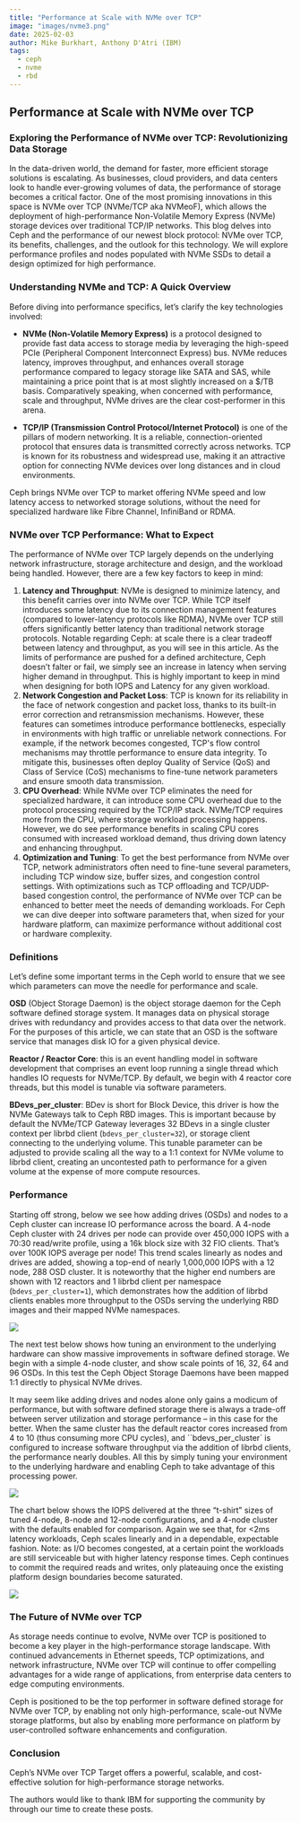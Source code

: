 ```yaml
---
title: "Performance at Scale with NVMe over TCP"
image: "images/nvme3.png"
date: 2025-02-03
author: Mike Burkhart, Anthony D'Atri (IBM)
tags:
  - ceph
  - nvme
  - rbd
---
```


## Performance at Scale with NVMe over TCP

### Exploring the Performance of NVMe over TCP: Revolutionizing Data Storage 

In the data-driven world, the demand for faster, more efficient storage solutions
is escalating. As businesses, cloud providers, and data centers look to handle
ever-growing volumes of data, the performance of storage becomes a critical
factor. One of the most promising innovations in this space is NVMe over
TCP (NVMe/TCP aka NVMeoF), which allows the deployment of high-performance
Non-Volatile Memory Express (NVMe) storage devices over traditional TCP/IP
networks.  This blog delves into Ceph and the performance of our newest
block protocol: NVMe over TCP, its benefits, challenges, and the outlook for
this technology. We will explore performance profiles and nodes populated
with NVMe SSDs to detail a design optimized for high performance.

### Understanding NVMe and TCP: A Quick Overview

Before diving into performance specifics, let’s clarify the key
technologies involved:

* **NVMe (Non-Volatile Memory Express)** is a protocol designed to provide fast
  data access to storage media by leveraging the high-speed PCIe (Peripheral
  Component Interconnect Express) bus. NVMe reduces latency, improves throughput,
  and enhances overall storage performance compared to legacy storage like SATA
  and SAS, while maintaining a price point that is at most slightly increased on
  a $/TB basis. Comparatively speaking, when concerned with performance, scale
  and throughput, NVMe drives are the clear cost-performer in this arena.

* **TCP/IP (Transmission Control Protocol/Internet Protocol)** is one of the
  pillars of modern networking. It is a reliable, connection-oriented protocol
  that ensures data is transmitted correctly across networks. TCP is known for
  its robustness and widespread use, making it an attractive option for
  connecting NVMe devices over long distances and in cloud environments.

Ceph brings NVMe over TCP to market offering NVMe speed and low latency access
to networked storage solutions, without the need for specialized hardware
like Fibre Channel, InfiniBand or RDMA.

### NVMe over TCP Performance: What to Expect

The performance of NVMe over TCP largely depends on the underlying network
infrastructure, storage architecture and design, and the workload being handled.
However, there are a few key factors to keep in mind:

1. **Latency and Throughput**: NVMe is designed to minimize latency, and this benefit
 carries over into NVMe over TCP. While TCP itself introduces some latency due
 to its connection management features (compared to lower-latency protocols
 like RDMA), NVMe over TCP still offers significantly better latency than
 traditional network storage protocols. Notable regarding Ceph: at scale there
 is a clear tradeoff between latency and throughput, as you will see in this
 article. As the limits of performance are pushed for a defined architecture,
 Ceph doesn’t falter or fail, we simply see an increase in latency when serving
 higher demand in throughput. This is highly important to keep in mind when
 designing for both IOPS and Latency for any given workload.
2. **Network Congestion and Packet Loss**: TCP is known for its reliability in the
 face of network congestion and packet loss, thanks to its built-in error
 correction and retransmission mechanisms. However, these features can sometimes
 introduce performance bottlenecks, especially in environments with high traffic
 or unreliable network connections. For example, if the network becomes congested,
 TCP's flow control mechanisms may throttle performance to ensure data integrity.
 To mitigate this, businesses often deploy Quality of Service (QoS) and Class of
 Service (CoS) mechanisms to fine-tune network parameters and ensure smooth data
 transmission.
3. **CPU Overhead**: While NVMe over TCP eliminates the need for specialized
 hardware, it can introduce some CPU overhead due to the protocol processing
 required by the TCP/IP stack. NVMe/TCP requires more from the CPU, where
 storage workload processing happens. However, we do see performance benefits
 in scaling CPU cores consumed with increased workload demand, thus driving down
 latency and enhancing throughput.
4. **Optimization and Tuning**: To get the best performance from NVMe over TCP,
 network administrators often need to fine-tune several parameters, including
 TCP window size, buffer sizes, and congestion control settings. With
 optimizations such as TCP offloading and TCP/UDP-based congestion control,
 the performance of NVMe over TCP can be enhanced to better meet the needs
 of demanding workloads. For Ceph we can dive deeper into
 software parameters that, when sized for your hardware platform, can
 maximize performance without additional cost or hardware complexity.

### Definitions

Let’s define some important terms in the Ceph world to ensure that we see
which parameters can move the needle for performance and scale.

**OSD** (Object Storage Daemon) is the object storage daemon for the
Ceph software defined storage system. It manages data on physical storage drives
with redundancy and provides access to that data over the network. For the
purposes of this article, we can state that an OSD is the software service
that manages disk IO for a given physical device.

**Reactor / Reactor Core**: this is an event handling model in software
development that comprises an event loop running a single thread which
handles IO requests for NVMe/TCP. By default, we begin with 4 reactor core
threads, but this model is tunable via software parameters.

**BDevs_per_cluster**: BDev is short for Block Device, this driver is how the
NVMe Gateways talk to Ceph RBD images. This is important because by default
the NVMe/TCP Gateway leverages 32 BDevs in a single cluster context per
librbd client (``bdevs_per_cluster=32``), or storage client connecting
to the underlying volume. This tunable parameter can be adjusted to provide
scaling all the way to a 1:1 context for NVMe volume to librbd client,
creating an uncontested path to performance for a given volume at the
expense of more compute resources.

### Performance

Starting off strong, below we see how adding drives (OSDs) and nodes to a Ceph
cluster can increase IO performance across the board. A 4-node Ceph cluster with
24 drives per node can provide over 450,000 IOPS with a 70:30 read/write profile,
using a 16k block size with 32 FIO clients. That’s over 100K IOPS average per
node! This trend scales linearly as nodes and drives are added, showing a top-end
of nearly 1,000,000 IOPS with a 12 node, 288 OSD cluster. It is noteworthy that
the higher end numbers are shown with 12 reactors and 1 librbd client per
namespace (``bdevs_per_cluster=1``), which demonstrates how the addition of
librbd clients enables more throughput to the OSDs serving the underlying
RBD images and their mapped NVMe namespaces.

![](images/nvme1.png)

The next test below shows how tuning an environment to the underlying hardware
can show massive improvements in software defined storage. We begin with a
simple 4-node cluster, and show scale points of 16, 32, 64 and 96 OSDs. In this
test the Ceph Object Storage Daemons have been mapped 1:1 directly to physical
NVMe drives. 

It may seem like adding drives and nodes alone only gains a modicum of
performance, but with software defined storage there is always a trade-off
between server utilization and storage performance – in this case for the
better. When the same cluster has the default reactor cores increased from
4 to 10 (thus consuming more CPU cycles), and ``bdevs_per_cluster` is
configured to increase software throughput via the addition of librbd clients,
the performance nearly doubles. All this by simply tuning your environment to
the underlying hardware and enabling Ceph to take advantage of this processing
power.

![](images/nvme2.png)

The chart below shows the IOPS delivered at the three “t-shirt” sizes of tuned
4-node, 8-node and 12-node configurations, and a 4-node cluster with the defaults
enabled for comparison. Again we see that, for <2ms latency workloads, Ceph
scales linearly and in a dependable, expectable fashion. Note: as I/O
becomes congested, at a certain point the workloads are still serviceable
but with higher latency response times. Ceph continues to commit the required
reads and writes, only plateauing once the existing platform design boundaries
become saturated.

![](images/nvme3.png)

### The Future of NVMe over TCP

As storage needs continue to evolve, NVMe over TCP is positioned to become a key
player in the high-performance storage landscape. With continued advancements in
Ethernet speeds, TCP optimizations, and network infrastructure, NVMe over TCP
will continue to offer compelling advantages for a wide range of applications,
from enterprise data centers to edge computing environments.

Ceph is positioned to be the top performer in software defined storage for
NVMe over TCP, by enabling not only high-performance, scale-out NVMe storage
platforms, but also by enabling more performance on platform by user-controlled
software enhancements and configuration.

### Conclusion

Ceph’s NVMe over TCP Target offers a powerful, scalable, and cost-effective
solution for high-performance storage networks.

The authors would like to thank IBM for supporting the community by through
our time to create these posts.
